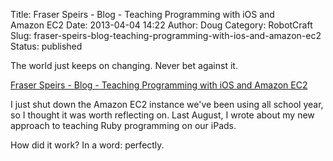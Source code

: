 Title: Fraser Speirs - Blog - Teaching Programming with iOS and Amazon EC2
Date: 2013-04-04 14:22
Author: Doug
Category: RobotCraft
Slug: fraser-speirs-blog-teaching-programming-with-ios-and-amazon-ec2
Status: published

The world just keeps on changing. Never bet against it.

[Fraser Speirs - Blog - Teaching Programming with iOS and Amazon EC2](http://speirs.org/blog/2013/4/4/teaching-programming-with-ios-and-amazon-ec2.html)

I just shut down the Amazon EC2 instance we've been using all school year, so I thought it was worth reflecting on. Last August, I wrote about my new approach to teaching Ruby programming on our iPads.

How did it work? In a word: perfectly.
